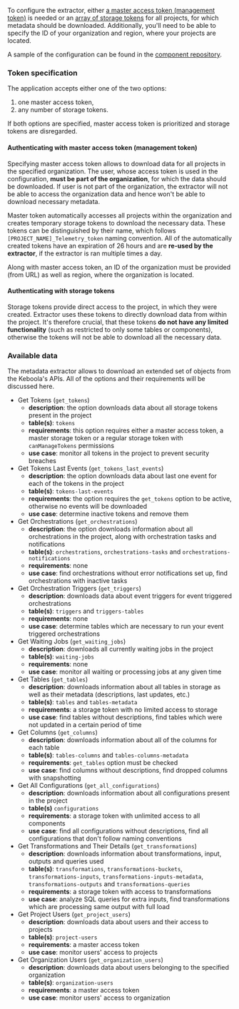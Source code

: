 To configure the extractor, either [a master access token (management token)](https://help.keboola.com/management/account/#tokens) is needed or an [array of storage tokens](https://help.keboola.com/management/project/tokens/) for all projects, for which metadata should be downloaded. Additionally, you'll need to be able to specify the ID of your organization and region, where your projects are located.

A sample of the configuration can be found in the [component repository](https://bitbucket.org/kds_consulting_team/kds-team.ex-kbc-project-metadata-v2/src/master/component_config/sample-config/).

### Token specification

The application accepts either one of the two options:

1. one master access token,
2. any number of storage tokens.

If both options are specified, master access token is prioritized and storage tokens are disregarded.

#### Authenticating with master access token (management token)

Specifying master access token allows to download data for all projects in the specified organization. The user, whose access token is used in the configuration, **must be part of the organization**, for which the data should be downloaded. If user is not part of the organization, the extractor will not be able to access the organization data and hence won't be able to download necessary metadata.

Master token automatically accesses all projects within the organization and creates temporary storage tokens to download the necessary data. These tokens can be distinguished by their name, which follows `[PROJECT_NAME]_Telemetry_token` naming convention. All of the automatically created tokens have an expiration of 26 hours and are **re-used by the extractor**, if the extractor is ran multiple times a day.

Along with master access token, an ID of the organization must be provided (from URL) as well as region, where the organization is located.

#### Authenticating with storage tokens

Storage tokens provide direct access to the project, in which they were created. Extractor uses these tokens to directly download data from within the project. It's therefore crucial, that these tokens **do not have any limited functionality** (such as restricted to only some tables or components), otherwise the tokens will not be able to download all the necessary data.

### Available data

The metadata extractor allows to download an extended set of objects from the Keboola's APIs. All of the options and their requirements will be discussed here.

- Get Tokens (`get_tokens`)
    - **description**: the option downloads data about all storage tokens present in the project
    - **table(s)**: `tokens`
    - **requirements**: this option requires either a master access token, a master storage token or a regular storage token with `canManageTokens` permissions
    - **use case**: monitor all tokens in the project to prevent security breaches
- Get Tokens Last Events (`get_tokens_last_events`)
    - **description**: the option downloads data about last one event for each of the tokens in the project
    - **table(s)**: `tokens-last-events`
    - **requirements**: the option requires the `get_tokens` option to be active, otherwise no events will be downloaded
    - **use case**: determine inactive tokens and remove them
- Get Orchestrations (`get_orchestrations`)
    - **description**: the option downloads information about all orchestrations in the project, along with orchestration tasks and notifications
    - **table(s)**: `orchestrations`, `orchestrations-tasks` and `orchestrations-notifications`
    - **requirements**: none
    - **use case**: find orchestrations without error notifications set up, find orchestrations with inactive tasks
- Get Orchestration Triggers (`get_triggers`)
    - **description**: downloads data about event triggers for event triggered orchestrations
    - **table(s)**: `triggers` and `triggers-tables`
    - **requirements**: none
    - **use case**: determine tables which are necessary to run your event triggered orchestrations
- Get Waiting Jobs (`get_waiting_jobs`)
    - **description**: downloads all currently waiting jobs in the project
    - **table(s)**: `waiting-jobs`
    - **requirements**: none
    - **use case**: monitor all waiting or processing jobs at any given time
- Get Tables (`get_tables`)
    - **description**: downloads information about all tables in storage as well as their metadata (descriptions, last updates, etc.)
    - **table(s)**: `tables` and `tables-metadata`
    - **requirements**: a storage token with no limited access to storage
    - **use case**: find tables without descriptions, find tables which were not updated in a certain period of time
- Get Columns (`get_columns`)
    - **description**: downloads information about all of the columns for each table
    - **table(s)**: `tables-columns` and `tables-columns-metadata`
    - **requirements**: `get_tables` option must be checked
    - **use case**: find columns without descriptions, find dropped columns with snapshotting
- Get All Configurations (`get_all_configurations`)
    - **description**: downloads information about all configurations present in the project
    - **table(s)** `configurations`
    - **requirements**: a storage token with unlimited access to all components
    - **use case**: find all configurations without descriptions, find all configurations that don't follow naming conventions
- Get Transformations and Their Details (`get_transformations`)
    - **description**: downloads information about transformations, input, outputs and queries used
    - **table(s)**: `transformations`, `transformations-buckets`, `transformations-inputs`, `transformations-inputs-metadata`, `transformations-outputs` and `transformations-queries`
    - **requirements**: a storage token with access to transformations
    - **use case**: analyze SQL queries for extra inputs, find transformations which are processing same output with full load
- Get Project Users (`get_project_users`)
    - **description**: downloads data about users and their access to projects
    - **table(s)**: `project-users`
    - **requirements**: a master access token
    - **use case**: monitor users' access to projects
- Get Organization Users (`get_organization_users`)
    - **description**: downloads data about users belonging to the specified organization
    - **table(s)**: `organization-users`
    - **requirements**: a master access token
    - **use case**: monitor users' access to organization